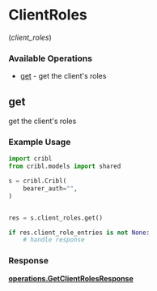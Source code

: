 # ClientRoles
(*client_roles*)

### Available Operations

* [get](#get) - get the client's roles

## get

get the client's roles

### Example Usage

```python
import cribl
from cribl.models import shared

s = cribl.Cribl(
    bearer_auth="",
)


res = s.client_roles.get()

if res.client_role_entries is not None:
    # handle response
```


### Response

**[operations.GetClientRolesResponse](../../models/operations/getclientrolesresponse.md)**

